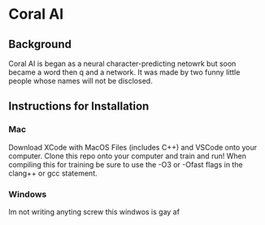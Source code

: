 # Coral AI
## Background
Coral AI is began as a neural character-predicting netowrk but soon became a word then q and a network. It was made by two funny little people whose names will not be disclosed.

## Instructions for Installation
### Mac
Download XCode with MacOS Files (includes C++) and VSCode onto your computer. Clone this repo onto your computer and train and run!
When compiling this for training be sure to use the -O3 or -Ofast flags in the clang++ or gcc statement. 

### Windows
Im not writing anyting screw this windwos is gay af

